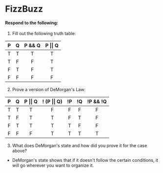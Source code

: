 # FizzBuzz
#### Respond to the following:

1. Fill out the following truth table:

| P  | Q  | P && Q | P \|\| Q |
|:--:|:--:|:------:|:--------:|
| T  | T  |   T    |    T    |
| T  | F  |   F    |    T     |
| F  | T  |   F    |    T     |
| F  | F  |   F    |    F     |


2. Prove a version of DeMorgan's Law:

| P  | Q  | P \|\| Q | ! (P \|\| Q) | !P | !Q | !P && !Q |
|:--:|:--:|:--------:|:------------:|:--:|:--:|:--------:|
| T  | T  |    T     |       F      |  F |  F |    F     |
| T  | F  |    T     |       T      |  F |  T |    F     |
| F  | T  |    T     |       T      |  T |  F |    F     |
| F  | F  |    F     |       T      |  T |  T |    T     |

3. What does DeMorgan's state and how did you prove it for the case above?
  * DeMorgan's state shows that if it doesn't follow the certain conditions, it will go wherever you want to organize it.
